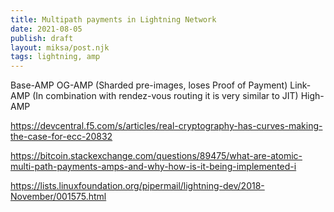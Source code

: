 ```yaml
---
title: Multipath payments in Lightning Network
date: 2021-08-05
publish: draft
layout: miksa/post.njk
tags: lightning, amp
---
```


Base-AMP
OG-AMP (Sharded pre-images, loses Proof of Payment)
Link-AMP (In combination with rendez-vous routing it is very similar to JIT)
High-AMP


https://devcentral.f5.com/s/articles/real-cryptography-has-curves-making-the-case-for-ecc-20832

https://bitcoin.stackexchange.com/questions/89475/what-are-atomic-multi-path-payments-amps-and-why-how-is-it-being-implemented-i

https://lists.linuxfoundation.org/pipermail/lightning-dev/2018-November/001575.html
